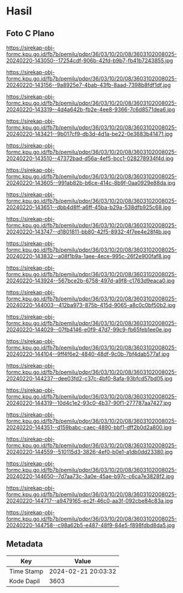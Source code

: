 # Hasil

## Foto C Plano

https://sirekap-obj-formc.kpu.go.id/fb7b/pemilu/pdpr/36/03/10/20/08/3603102008025-20240220-143050--17254cdf-906b-42fd-b9b7-fb41b7243855.jpg

https://sirekap-obj-formc.kpu.go.id/fb7b/pemilu/pdpr/36/03/10/20/08/3603102008025-20240220-143156--9a8925e7-4bab-43fb-8aad-7398b8fdf1df.jpg

https://sirekap-obj-formc.kpu.go.id/fb7b/pemilu/pdpr/36/03/10/20/08/3603102008025-20240220-143319--4d4a642b-fb2e-4ee8-9366-7c6d8571dea6.jpg

https://sirekap-obj-formc.kpu.go.id/fb7b/pemilu/pdpr/36/03/10/20/08/3603102008025-20240220-143421--9b017cf9-db3d-4d1a-be22-0e3683b41471.jpg

https://sirekap-obj-formc.kpu.go.id/fb7b/pemilu/pdpr/36/03/10/20/08/3603102008025-20240220-143510--47372bad-d56a-4ef5-bcc1-028278934f4d.jpg

https://sirekap-obj-formc.kpu.go.id/fb7b/pemilu/pdpr/36/03/10/20/08/3603102008025-20240220-143605--991ab82b-b6ce-414c-8b9f-0aa0929e88da.jpg

https://sirekap-obj-formc.kpu.go.id/fb7b/pemilu/pdpr/36/03/10/20/08/3603102008025-20240220-143651--dbb4d8ff-a6ff-45ba-b29a-538dfb925c68.jpg

https://sirekap-obj-formc.kpu.go.id/fb7b/pemilu/pdpr/36/03/10/20/08/3603102008025-20240220-143747--d1801811-bb80-42f5-8932-4f7ee4e28f4b.jpg

https://sirekap-obj-formc.kpu.go.id/fb7b/pemilu/pdpr/36/03/10/20/08/3603102008025-20240220-143832--a08f1b9a-1aee-4ece-995c-26f2e900faf8.jpg

https://sirekap-obj-formc.kpu.go.id/fb7b/pemilu/pdpr/36/03/10/20/08/3603102008025-20240220-143924--567bce2b-6758-497d-a9f8-c1763d9eaca0.jpg

https://sirekap-obj-formc.kpu.go.id/fb7b/pemilu/pdpr/36/03/10/20/08/3603102008025-20240220-144003--412ba973-875b-415d-9065-a8c0c0bf50b2.jpg

https://sirekap-obj-formc.kpu.go.id/fb7b/pemilu/pdpr/36/03/10/20/08/3603102008025-20240220-144029--07fb4146-e0f9-47d7-99c9-fb65feb1ee0e.jpg

https://sirekap-obj-formc.kpu.go.id/fb7b/pemilu/pdpr/36/03/10/20/08/3603102008025-20240220-144104--9ff4f6e2-4840-48df-9c0b-7bf4dab577af.jpg

https://sirekap-obj-formc.kpu.go.id/fb7b/pemilu/pdpr/36/03/10/20/08/3603102008025-20240220-144237--dee03fd2-c37c-4bf0-8afa-93bfcd57bd05.jpg

https://sirekap-obj-formc.kpu.go.id/fb7b/pemilu/pdpr/36/03/10/20/08/3603102008025-20240220-144319--10d4c1e2-93c0-4b37-90f1-277787aa7427.jpg

https://sirekap-obj-formc.kpu.go.id/fb7b/pemilu/pdpr/36/03/10/20/08/3603102008025-20240220-144351--d159babc-caec-4890-bbf1-dff2b0d2a800.jpg

https://sirekap-obj-formc.kpu.go.id/fb7b/pemilu/pdpr/36/03/10/20/08/3603102008025-20240220-144559--510115d3-3826-4ef0-b0e1-a1db0dd23380.jpg

https://sirekap-obj-formc.kpu.go.id/fb7b/pemilu/pdpr/36/03/10/20/08/3603102008025-20240220-144650--7d7aa73c-3a0e-45ae-b97c-c6ca7e3828f2.jpg

https://sirekap-obj-formc.kpu.go.id/fb7b/pemilu/pdpr/36/03/10/20/08/3603102008025-20240220-144717--a9479165-ec2f-46c0-aa3f-092cbe84c83a.jpg

https://sirekap-obj-formc.kpu.go.id/fb7b/pemilu/pdpr/36/03/10/20/08/3603102008025-20240220-144758--c98a62b5-e487-48f9-84e5-f898fdbd8da5.jpg


## Metadata

| Key        | Value               |
| ---------- | ------------------- |
| Time Stamp | 2024-02-21 20:03:32 |
| Kode Dapil | 3603                |



